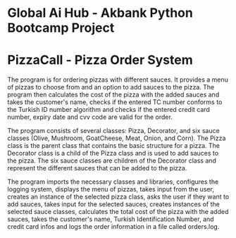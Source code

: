 # Global Ai Hub - Akbank Python Bootcamp Project
# PizzaCall - Pizza Order System

The program is for ordering pizzas with different sauces. It provides a menu of pizzas to choose from and an option to add sauces to the pizza. 
The program then calculates the cost of the pizza with the added sauces and takes the customer's name, checks if the entered TC number conforms to the 
Turkish ID number algorithm and checks if the entered credit card number, expiry date and cvv code are valid for the order.

The program consists of several classes: Pizza, Decorator, and six sauce classes (Olive, Mushroom, GoatCheese, Meat, Onion, and Corn). 
The Pizza class is the parent class that contains the basic structure for a pizza. 
The Decorator class is a child of the Pizza class and is used to add sauces to the pizza. 
The six sauce classes are children of the Decorator class and represent the different sauces that can be added to the pizza.

The program imports the necessary classes and libraries, configures the logging system, displays the menu of pizzas, takes input from the user, 
creates an instance of the selected pizza class, asks the user if they want to add sauces, takes input for the selected sauces, 
creates instances of the selected sauce classes, calculates the total cost of the pizza with the added sauces, 
takes the customer's name, Turkish Identification Number, and credit card infos and logs the order information in a file called orders.log.

